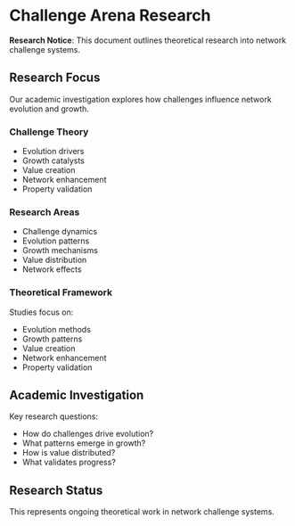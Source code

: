 # Challenge Arena Research

**Research Notice**: This document outlines theoretical research into network challenge systems.

## Research Focus
Our academic investigation explores how challenges influence network evolution and growth.

### Challenge Theory
- Evolution drivers
- Growth catalysts
- Value creation
- Network enhancement
- Property validation

### Research Areas
- Challenge dynamics
- Evolution patterns
- Growth mechanisms
- Value distribution
- Network effects

### Theoretical Framework
Studies focus on:
- Evolution methods
- Growth patterns
- Value creation
- Network enhancement
- Property validation

## Academic Investigation
Key research questions:
- How do challenges drive evolution?
- What patterns emerge in growth?
- How is value distributed?
- What validates progress?

## Research Status
This represents ongoing theoretical work in network challenge systems.
